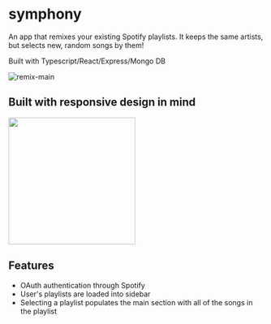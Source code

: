 # symphony

An app that remixes your existing Spotify playlists. It keeps the same artists, but selects new, random songs by them!

Built with Typescript/React/Express/Mongo DB

![remix-main](https://user-images.githubusercontent.com/52515015/124209213-bd4c7000-daae-11eb-85ab-3553a2cf6de1.png)
## Built with responsive design in mind
<img src="https://user-images.githubusercontent.com/52515015/124208438-26cb7f00-daad-11eb-880a-93d7392bb524.png" width=250>

## Features
- OAuth authentication through Spotify
- User's playlists are loaded into sidebar
- Selecting a playlist populates the main section with all of the songs in the playlist
